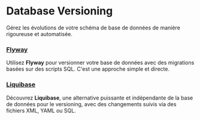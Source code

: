 # Database Versioning

Gérez les évolutions de votre schéma de base de données de manière rigoureuse et automatisée.

### [Flyway](flyway-tutorial)
Utilisez **Flyway** pour versionner votre base de données avec des migrations basées sur des scripts SQL. C'est une approche simple et directe.

### [Liquibase](liquibase-tutorial)
Découvrez **Liquibase**, une alternative puissante et indépendante de la base de données pour le versioning, avec des changements suivis via des fichiers XML, YAML ou SQL.